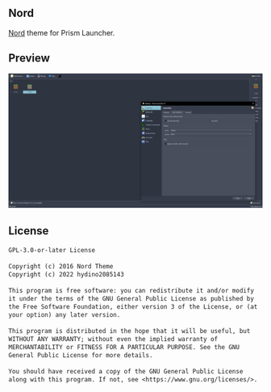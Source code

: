 <!--
SPDX-FileCopyrightText: 2022 hydino2085143 <priya.aravamuthan@protonmail.com>

SPDX-License-Identifier: CC0-1.
-->

Nord
---
[Nord](https://nordtheme.com) theme for Prism Launcher.

## Preview
![Nord Preview](preview-nord.png)

## License
```
GPL-3.0-or-later License

Copyright (c) 2016 Nord Theme
Copyright (c) 2022 hydino2085143

This program is free software: you can redistribute it and/or modify it under the terms of the GNU General Public License as published by the Free Software Foundation, either version 3 of the License, or (at your option) any later version.

This program is distributed in the hope that it will be useful, but WITHOUT ANY WARRANTY; without even the implied warranty of MERCHANTABILITY or FITNESS FOR A PARTICULAR PURPOSE. See the GNU General Public License for more details.

You should have received a copy of the GNU General Public License along with this program. If not, see <https://www.gnu.org/licenses/>.
```
